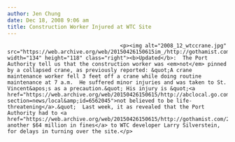 ```yaml
---
author: Jen Chung
date: Dec 18, 2008 9:06 am
title: Construction Worker Injured at WTC Site
---
```


	
										<p><img alt="2008_12_wtccrane.jpg" src="https://web.archive.org/web/20150426150615im_/http://gothamist.com/attachments/jen/2008_12_wtccrane.jpg" width="134" height="118" class="right"><b>Updated</b>:  The Port Authority tell us that the construction worker was <em>not</em> pinned by a collapsed crane, as previously reported: &quot;A crane maintenance worker fell 3 feet off a crane while doing routine maintenance at 7 a.m.  He suffered minor injuries and was taken to St. Vincent&apos;s as a precaution.&quot; His injury is &quot;<a href="https://web.archive.org/web/20150426150615/http://abclocal.go.com/wabc/story?section=news/local&amp;id=6562045">not believed to be life-threatening</a>.&quot;  Last week, it as revealed that the Port Authority had to <a href="https://web.archive.org/web/20150426150615/http://gothamist.com/2008/12/13/port_authority_has_to_pay_out_milli.php">pay another $64 million in fines</a> to WTC developer Larry Silverstein, for delays in turning over the site.</p>					
										
									
				